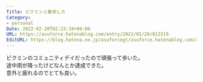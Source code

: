 ```yaml
---
Title: ピクミンと散歩した
Category:
- personal
Date: 2022-02-20T02:23:19+09:00
URL: https://asuforce.hatenablog.com/entry/2022/02/20/022319
EditURL: https://blog.hatena.ne.jp/asuforcegt/asuforce.hatenablog.com/atom/entry/13574176438065231000
---
```


ピクミンのコミュニティデイだったので頑張って歩いた。  
途中雨が降ったけどなんとか達成できた。  
意外と疲れるのでとても良い。
